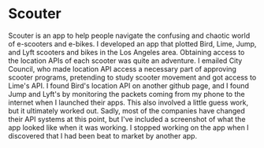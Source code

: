 # Scouter

Scouter is an app to help people navigate the confusing and chaotic world of e-scooters and e-bikes. I developed an app that plotted Bird, Lime, Jump, and Lyft scooters and bikes in the Los Angeles area. Obtaining access to the location APIs of each scooter was quite an adventure. I emailed City Council, who made location API access a necessary part of approving scooter programs, pretending to study scooter movement and got access to Lime's API. I found Bird's location API on another github page, and I found Jump and Lyft's by monitoring the packets coming from my phone to the internet when I launched their apps. This also involved a little guess work, but it ultimately worked out. Sadly, most of the companies have changed their API systems at this point, but I've included a screenshot of what the app looked like when it was working. I stopped working on the app when I discovered that I had been beat to market by another app. 
